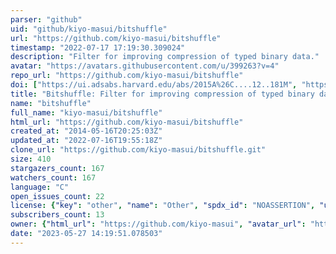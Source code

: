 ```yaml
---
parser: "github"
uid: "github/kiyo-masui/bitshuffle"
url: "https://github.com/kiyo-masui/bitshuffle"
timestamp: "2022-07-17 17:19:30.309024"
description: "Filter for improving compression of typed binary data."
avatar: "https://avatars.githubusercontent.com/u/399263?v=4"
repo_url: "https://github.com/kiyo-masui/bitshuffle"
doi: ["https://ui.adsabs.harvard.edu/abs/2015A%26C....12..181M", "https://ui.adsabs.harvard.edu/abs/2017ascl.soft12004M/abstract"]
title: "Bitshuffle: Filter for improving compression of typed binary data"
name: "bitshuffle"
full_name: "kiyo-masui/bitshuffle"
html_url: "https://github.com/kiyo-masui/bitshuffle"
created_at: "2014-05-16T20:25:03Z"
updated_at: "2022-07-16T19:55:18Z"
clone_url: "https://github.com/kiyo-masui/bitshuffle.git"
size: 410
stargazers_count: 167
watchers_count: 167
language: "C"
open_issues_count: 22
license: {"key": "other", "name": "Other", "spdx_id": "NOASSERTION", "url": null, "node_id": "MDc6TGljZW5zZTA="}
subscribers_count: 13
owner: {"html_url": "https://github.com/kiyo-masui", "avatar_url": "https://avatars.githubusercontent.com/u/399263?v=4", "login": "kiyo-masui", "type": "User"}
date: "2023-05-27 14:19:51.078503"
---
```

